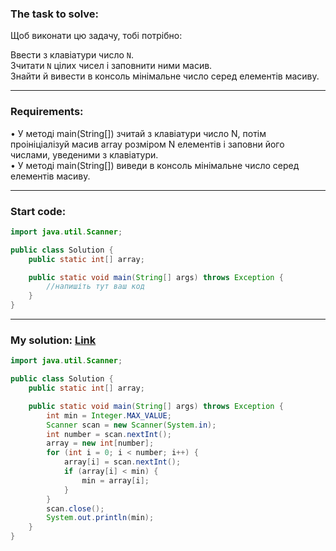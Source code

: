 ### **The task to solve:**  

Щоб виконати цю задачу, тобі потрібно:  

Ввести з клавіатури число `N`.   
Зчитати `N` цілих чисел і заповнити ними масив.   
Знайти й вивести в консоль мінімальне число серед елементів масиву.

---

### **Requirements:**  

• У методі main(String[]) зчитай з клавіатури число N, потім проініціалізуй масив array розміром N елементів і заповни його числами, уведеними з клавіатури.  
• У методі main(String[]) виведи в консоль мінімальне число серед елементів масиву.

---

### **Start code:**  

```java
import java.util.Scanner;

public class Solution {
    public static int[] array;

    public static void main(String[] args) throws Exception {
        //напишіть тут ваш код
    }
}

```

---

### **My solution: [Link](./src/Solution.java)**  

```java
import java.util.Scanner;

public class Solution {
    public static int[] array;

    public static void main(String[] args) throws Exception {
        int min = Integer.MAX_VALUE;
        Scanner scan = new Scanner(System.in);
        int number = scan.nextInt();
        array = new int[number];
        for (int i = 0; i < number; i++) {
            array[i] = scan.nextInt();
            if (array[i] < min) {
                min = array[i];
            }
        }
        scan.close();
        System.out.println(min);
    }
}
```
